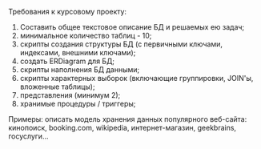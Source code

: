 Требования к курсовому проекту:
1. Составить общее текстовое описание БД и решаемых ею задач;
2. минимальное количество таблиц - 10;
3. скрипты создания структуры БД (с первичными ключами, индексами,
внешними ключами);
4. создать ERDiagram для БД;
5. скрипты наполнения БД данными;
6. скрипты характерных выборок (включающие группировки, JOIN'ы, вложенные
таблицы);
7. представления (минимум 2);
8. хранимые процедуры / триггеры;

Примеры: описать модель хранения данных популярного веб-сайта: кинопоиск,
booking.com, wikipedia, интернет-магазин, geekbrains, госуслуги...

